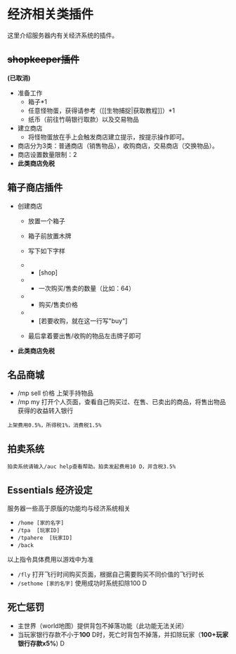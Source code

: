# 经济相关类插件

这里介绍服务器内有关经济系统的插件。

## ~~shopkeeper插件~~

**\(已取消\)**

* 准备工作
  * 箱子\*1
  * 任意怪物蛋，获得请参考（\[\[生物捕捉\|获取教程\]\]）\*1
  * 纸币（前往竹萌银行取款）以及交易物品
* 建立商店
  * 将怪物蛋放在手上会触发商店建立提示，按提示操作即可。
* 商店分为3类：普通商店（销售物品），收购商店，交易商店（交换物品）。
* 商店设置数量限制：2
* **此类商店免税**

## 箱子商店插件

* 创建商店
  * 放置一个箱子
  * 箱子前放置木牌
  * 写下如下字样
  
  * * [shop]
  * * 一次购买/售卖的数量（比如：64）
  * * 购买/售卖价格
  * * [若要收购，就在这一行写"buy"]
  
  * 最后拿着要出售/收购的物品左击牌子即可
* **此类商店免税**

## 名品商城

* /mp sell 价格 上架手持物品
* /mp my 打开个人页面，查看自己购买过、在售、已卖出的商品，将售出物品获得的收益转入银行

`上架费用0.5%，所得税1%，消费税1.5%`

## 拍卖系统

`拍卖系统请输入/auc help查看帮助。拍卖发起费用10 D，并含税3.5%`

## Essentials 经济设定

服务器一些高于原版的功能均与经济系统相关

* `/home [家的名字]` 
* `/tpa  [玩家ID]` 
* `/tpahere  [玩家ID]`
* `/back`

以上指令具体费用以游戏中为准

* `/fly` 打开飞行时间购买页面，根据自己需要购买不同价值的飞行时长
* `/sethome [家的名字]` 使用成功时系统扣除100 D

## 死亡惩罚

* 主世界（world地图）提供背包不掉落功能（此功能无法关闭）
* 当玩家银行存款不小于**100** D时，死亡时背包不掉落，并扣除玩家（**100+玩家银行存款x5%**\) D

